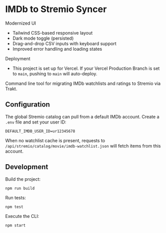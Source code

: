 # IMDb to Stremio Syncer

Modernized UI
- Tailwind CSS-based responsive layout
- Dark mode toggle (persisted)
- Drag-and-drop CSV inputs with keyboard support
- Improved error handling and loading states

Deployment
- This project is set up for Vercel. If your Vercel Production Branch is set to `main`, pushing to `main` will auto-deploy.

Command line tool for migrating IMDb watchlists and ratings to Stremio via Trakt.

## Configuration

The global Stremio catalog can pull from a default IMDb account. Create a `.env` file and set your user ID:

```
DEFAULT_IMDB_USER_ID=ur12345678
```

When no watchlist cache is present, requests to `/api/stremio/catalog/movie/imdb-watchlist.json` will fetch items from this account.

## Development

Build the project:

```
npm run build
```

Run tests:

```
npm test
```

Execute the CLI:

```
npm start
```
